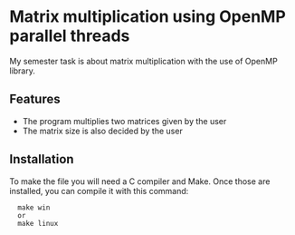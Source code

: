 
# Matrix multiplication using OpenMP parallel threads

My semester task is about matrix multiplication with the use of OpenMP library. 


## Features

- The program multiplies two matrices given by the user
- The matrix size is also decided by the user


## Installation

To make the file you will need a C compiler and Make.
Once those are installed, you can compile it with this command:

```Make
  make win
  or
  make linux
```
    